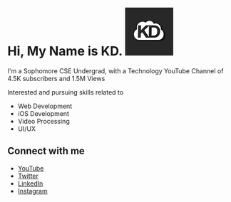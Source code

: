 # Hi, My Name is KD. <img src="Half Gray Mini.jpg">



I'm a Sophomore CSE Undergrad, with a Technology YouTube Channel of 4.5K subscribers and 1.5M Views

Interested and pursuing skills related to
 - Web Development
 - iOS Development
 - Video Processing
 - UI/UX

## Connect with me
- [YouTube](www.youtube.com/kdcloudy)
- [Twitter](www.twitter.com/kdcloudy)
- [LinkedIn](www.linkedin.com/in/kdcloudy)
- [Instagram](www.instagram.com/kdcloudy)
